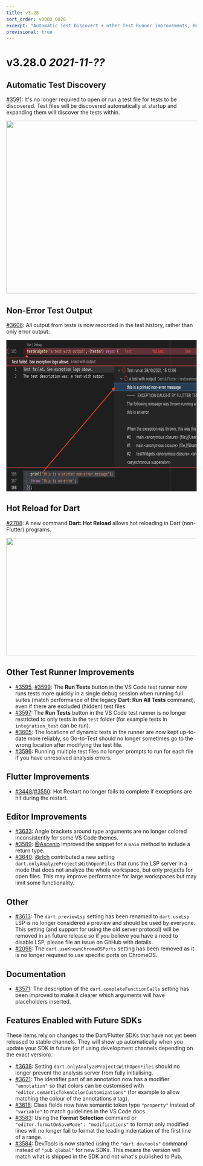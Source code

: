 ```yaml
---
title: v3.28
sort_order: v0003_0028
excerpt: "Automatic Test Discovert + other Test Runner improvements, Hot Reload for Dart apps, ..."
provisional: true
---
```


# v3.28.0 *2021-11-??*


## Automatic Test Discovery

[#3591](https://github.com/Dart-Code/Dart-Code/issues/3591): It's no longer required to open or run a test file for tests to be discovered. Test files will be discovered automatically at startup and expanding them will discover the tests within.

<img src="/images/release_notes/v3.28/test_discovery.gif" width="780" height="456" />


## Non-Error Test Output

[#3606](https://github.com/Dart-Code/Dart-Code/issues/3606): All output from tests is now recorded in the test history, rather than only error output:

<img src="/images/release_notes/v3.28/test_output.png" width="750" height="400" />


## Hot Reload for Dart

[#2708](https://github.com/Dart-Code/Dart-Code/issues/2708): A new command **Dart: Hot Reload** allows hot reloading in Dart (non-Flutter) programs.

<img src="/images/release_notes/v3.28/dart_hot_reload.gif" width="700" height="310" />


## Other Test Runner Improvements

- [#3595](https://github.com/Dart-Code/Dart-Code/issues/3595), [#3599](https://github.com/Dart-Code/Dart-Code/issues/3599): The **Run Tests** button in the VS Code test runner now runs tests more quickly in a single debug session when running full suites (match performance of the legacy **Dart: Run All Tests** command), even if there are excluded (hidden) test files.
- [#3597](https://github.com/Dart-Code/Dart-Code/issues/3597): The **Run Tests** button in the VS Code test runner is no longer restricted to only tests in the `test` folder (for example tests in `integration_test` can be run).
- [#3605](https://github.com/Dart-Code/Dart-Code/issues/3605): The locations of dynamic tests in the runner are now kept up-to-date more reliably, so Go-to-Test should no longer sometimes go to the wrong location after modifying the test file.
- [#3596](https://github.com/Dart-Code/Dart-Code/issues/3596): Running multiple test files no longer prompts to run for each file if you have unresolved analysis errors.


## Flutter Improvements

- [#3448](https://github.com/Dart-Code/Dart-Code/issues/3448)/[#3550](https://github.com/Dart-Code/Dart-Code/issues/3550): Hot Restart no longer fails to complete if exceptions are hit during the restart.


## Editor Improvements

- [#3633](https://github.com/Dart-Code/Dart-Code/issues/3633): Angle brackets around type arguments are no longer colored inconsistently for some VS Code themes.
- [#3589](https://github.com/Dart-Code/Dart-Code/issues/3589): [@Ascenio](https://github.com/Ascenio) improved the snippet for a `main` method to include a return type.
- [#3640](https://github.com/Dart-Code/Dart-Code/issues/3640): [@rlch](https://github.com/rlch) contributed a new setting `dart.onlyAnalyzeProjectsWithOpenFiles` that runs the LSP server in a mode that does not analyze the whole workspace, but only projects for open files. This may improve performance for large workspaces but may limit some functionality.


## Other

- [#3613](https://github.com/Dart-Code/Dart-Code/issues/3613): The `dart.previewLsp` setting has been renamed to `dart.useLsp`. LSP is no longer considered a preview and should be used by everyone. This setting (and support for using the old server protocol) will be removed in an future release so if you believe you have a need to disable LSP, please file an issue on GitHub with details.
- [#2098](https://github.com/Dart-Code/Dart-Code/issues/2098): The `dart.useKnownChromeOSPorts` setting has been removed as it is no longer required to use specific ports on ChromeOS.


## Documentation

- [#3571](https://github.com/Dart-Code/Dart-Code/issues/3571): The description of the `dart.completeFunctionCalls` setting has been improved to make it clearer which arguments will have placeholders inserted.


## Features Enabled with Future SDKs

These items rely on changes to the Dart/Flutter SDKs that have not yet been released to stable channels. They will show up automatically when you update your SDK in future (or if using development channels depending on the exact version).

- [#3638](https://github.com/Dart-Code/Dart-Code/issues/3638): Setting `dart.onlyAnalyzeProjectsWithOpenFiles` should no longer prevent the analysis server from fully initialising.
- [#3621](https://github.com/Dart-Code/Dart-Code/issues/3621): The identifier part of an annotation now has a modifier `"annotation"` so that colors can be customised with `"editor.semanticTokenColorCustomizations"` (for example to allow matching the colour of the annotations `@` tag).
- [#3618](https://github.com/Dart-Code/Dart-Code/issues/3618): Class fields now have semantic token type `"property"` instead of `"variable"` to match guidelines in the VS Code docs.
- [#3583](https://github.com/Dart-Code/Dart-Code/issues/3583): Using the **Format Selection** command or `"editor.formatOnSaveMode": "modifications"` to format only modified lines will no longer fail to format the leading indentation of the first line of a range.
- [#3584](https://github.com/Dart-Code/Dart-Code/issues/3584): DevTools is now started using the `"dart devtools"` command instead of `"pub global"` for new SDKs. This means the version will match what is shipped in the SDK and not what's published to Pub.
